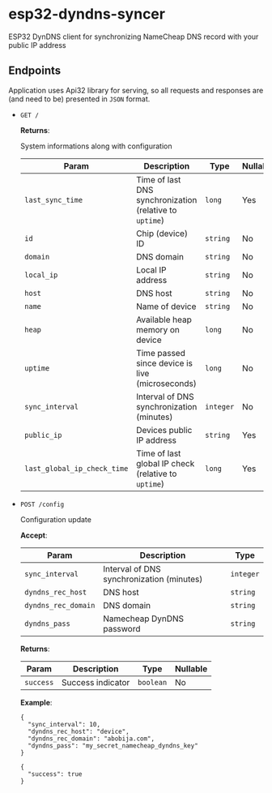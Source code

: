 # esp32-dyndns-syncer
ESP32 DynDNS client for synchronizing NameCheap DNS record with your public IP address


## Endpoints

Application uses Api32 library for serving, so all requests and responses are (and need to be) presented in `JSON` format.

- `GET /`

  **Returns**: 
  
  System informations along with configuration
  
  | Param | Description | Type | Nullable |
  | --- | --- | --- | --- |
  | `last_sync_time` | Time of last DNS synchronization (relative to `uptime`) | `long` | Yes |
  | `id` | Chip (device) ID | `string` | No |
  | `domain` | DNS domain | `string` | No |
  | `local_ip` | Local IP address | `string` | No |
  | `host` | DNS host | `string` | No |
  | `name` | Name of device | `string` | No |
  | `heap` | Available heap memory on device | `long` | No |
  | `uptime` | Time passed since device is live (microseconds) | `long` | No |
  | `sync_interval` | Interval of DNS synchronization (minutes) | `integer` | No |
  | `public_ip` | Devices public IP address | `string` | Yes |
  | `last_global_ip_check_time` | Time of last global IP check (relative to `uptime`) | `long` | Yes |

- `POST /config`

  Configuration update
  
  **Accept**:
  
  | Param | Description | Type |
  | --- | --- | --- |
  | `sync_interval` | Interval of DNS synchronization (minutes) | `integer` |
  | `dyndns_rec_host` | DNS host | `string` |
  | `dyndns_rec_domain` | DNS domain | `string` |
  | `dyndns_pass` | Namecheap DynDNS password | `string` |
  
  **Returns**:
  
  | Param | Description | Type | Nullable |
  | --- | --- | --- | --- |
  | `success` | Success indicator | `boolean` | No |
  
  **Example**:
  
  ```
  {
    "sync_interval": 10,
    "dyndns_rec_host": "device",
    "dyndns_rec_domain": "abobija.com",
    "dyndns_pass": "my_secret_namecheap_dyndns_key"
  }
  ```
  
  ```
  {
    "success": true
  }
  ```

